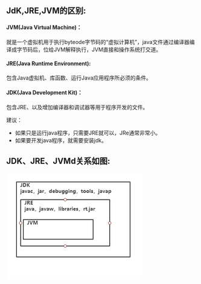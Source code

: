 
## JdK,JRE,JVM的区别:  
#### JVM(Java Virtual Machine)：  
就是一个虚拟机用于执行byteode字节码的“虚拟计算机”，java文件通过编译器编译成字节码后，位给JVM解释执行，JVM直接和操作系统打交道。     

#### JRE(Java Runtime Environment):  
包含Java虚拟机、库函数、运行Java应用程序所必须的条件。    

#### JDK(Java Development Kit)：  
包含JRE、以及增加编译器和调试器等用于程序开发的文件。  

建议：  
* 如果只是运行java程序，只需要JRE就可以，JRe通常非常小。  
* 如果要开发java程序，就需要安装jdk。  

## JDK、JRE、JVMd关系如图:
![](https://github.com/zhoumengyuan/JavaBasic/blob/master/src/img/jdk%EF%BC%8Cjre%EF%BC%8Cjvm.png)
